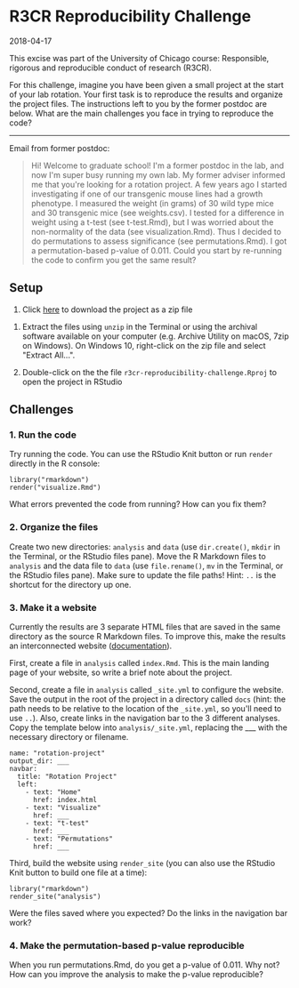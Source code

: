 # R3CR Reproducibility Challenge

2018-04-17

This excise was part of the University of Chicago course: Responsible,
rigorous and reproducible conduct of research (R3CR).

For this challenge, imagine you have been given a small project at the start of
your lab rotation. Your first task is to reproduce the results and organize the
project files. The instructions left to you by the former postdoc are below.
What are the main challenges you face in trying to reproduce the code?

---

Email from former postdoc:

> Hi! Welcome to graduate school! I'm a former postdoc in the lab, and now I'm
super busy running my own lab. My former adviser informed me that you're looking
for a rotation project. A few years ago I started investigating if one of our
transgenic mouse lines had a growth phenotype. I measured the weight (in grams)
of 30 wild type mice and 30 transgenic mice (see weights.csv). I tested for a
difference in weight using a t-test (see t-test.Rmd), but I was worried about
the non-normality of the data (see visualization.Rmd). Thus I decided to do
permutations to assess significance (see permutations.Rmd). I got a
permutation-based p-value of 0.011. Could you start by re-running the code to
confirm you get the same result?

## Setup

1. Click [here][zip] to download the project as a zip file

[zip]: https://github.com/jdblischak/r3cr-reproducibility-challenge/archive/master.zip

1. Extract the files using `unzip` in the Terminal or using the archival
software available on your computer (e.g. Archive Utility on macOS, 7zip on
Windows). On Windows 10, right-click on the zip file and select "Extract
All...".

1. Double-click on the the file `r3cr-reproducibility-challenge.Rproj` to open
the project in RStudio

## Challenges

### 1. Run the code

Try running the code. You can use the RStudio Knit button or run `render`
directly in the R console:

```
library("rmarkdown")
render("visualize.Rmd")
```

What errors prevented the code from running? How can you fix them?

### 2. Organize the files

Create two new directories: `analysis` and `data` (use `dir.create()`, `mkdir`
in the Terminal, or the RStudio files pane). Move the R Markdown files to
`analysis` and the data file to `data` (use `file.rename()`, `mv` in the
Terminal, or the RStudio files pane). Make sure to update the file paths! Hint:
`..` is the shortcut for the directory up one.

### 3. Make it a website

Currently the results are 3 separate HTML files that are saved in the same
directory as the source R Markdown files. To improve this, make the results an
interconnected website ([documentation][]).

[documentation]: https://rmarkdown.rstudio.com/rmarkdown_websites.html

First, create a file in `analysis` called `index.Rmd`. This is the main landing
page of your website, so write a brief note about the project.

Second, create a file in `analysis` called `_site.yml` to configure the website.
Save the output in the root of the project in a directory called `docs` (hint:
the path needs to be relative to the location of the `_site.yml`, so you'll need
to use `..`). Also, create links in the navigation bar to the 3 different
analyses. Copy the template below into `analysis/_site.yml`, replacing the ___
with the necessary directory or filename.

```
name: "rotation-project"
output_dir: ___
navbar:
  title: "Rotation Project"
  left:
    - text: "Home"
      href: index.html
    - text: "Visualize"
      href: ___
    - text: "t-test"
      href: ___
    - text: "Permutations"
      href: ___
```

Third, build the website using `render_site` (you can also use the RStudio Knit
button to build one file at a time):

```
library("rmarkdown")
render_site("analysis")
```

Were the files saved where you expected? Do the links in the navigation bar
work?

### 4. Make the permutation-based p-value reproducible

When you run permutations.Rmd, do you get a p-value of 0.011. Why not? How can
you improve the analysis to make the p-value reproducible?
